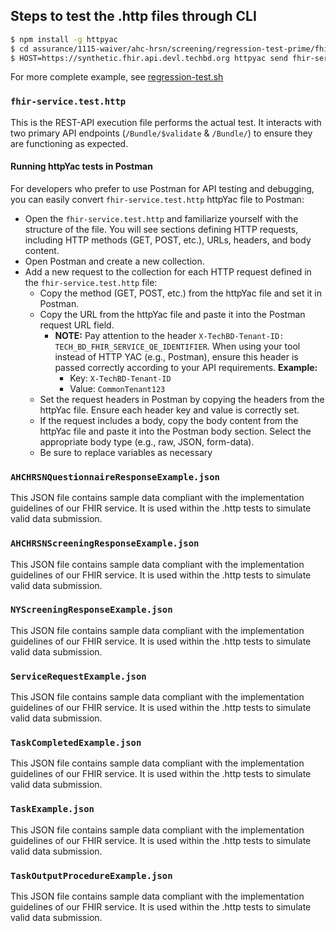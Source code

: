 ## Steps to test the .http files through CLI

```bash
$ npm install -g httpyac
$ cd assurance/1115-waiver/ahc-hrsn/screening/regression-test-prime/fhir-service-prime/src/YYYY-MM-DD
$ HOST=https://synthetic.fhir.api.devl.techbd.org httpyac send fhir-service.test.http --all
```

For more complete example, see [regression-test.sh](../../../regression-test.sh)

### `fhir-service.test.http`

This is the REST-API execution file performs the actual test. It interacts
with two primary API endpoints (`/Bundle/$validate` & `/Bundle/`) to ensure they are
functioning as expected. 

#### Running httpYac tests in Postman

For developers who prefer to use Postman for API testing and debugging, you can easily convert `fhir-service.test.http` httpYac file to Postman:

- Open the `fhir-service.test.http` and familiarize yourself with the structure of the file. You will see sections defining HTTP requests, including HTTP methods (GET, POST, etc.), URLs, headers, and body content.
- Open Postman and create a new collection.
- Add a new request to the collection for each HTTP request defined in the `fhir-service.test.http` file:
  - Copy the method (GET, POST, etc.) from the httpYac file and set it in Postman.
  - Copy the URL from the httpYac file and paste it into the Postman request URL field.
     - **NOTE:** Pay attention to the header `X-TechBD-Tenant-ID: TECH_BD_FHIR_SERVICE_QE_IDENTIFIER`. When using your tool instead of HTTP YAC (e.g., Postman), ensure this header is passed correctly according to your API requirements.
        **Example:**
          - Key: `X-TechBD-Tenant-ID`
          - Value: `CommonTenant123`
  - Set the request headers in Postman by copying the headers from the httpYac file. Ensure each header key and value is correctly set.
  - If the request includes a body, copy the body content from the httpYac file and paste it into the Postman body section. Select the appropriate body type (e.g., raw, JSON, form-data).
  - Be sure to replace variables as necessary

### `AHCHRSNQuestionnaireResponseExample.json`

This JSON file contains sample data compliant with the implementation guidelines
of our FHIR service. It is used within the .http tests to simulate valid data
submission.

### `AHCHRSNScreeningResponseExample.json`

This JSON file contains sample data compliant with the implementation guidelines
of our FHIR service. It is used within the .http tests to simulate valid data
submission.

### `NYScreeningResponseExample.json`

This JSON file contains sample data compliant with the implementation guidelines
of our FHIR service. It is used within the .http tests to simulate valid data
submission.

### `ServiceRequestExample.json`

This JSON file contains sample data compliant with the implementation guidelines
of our FHIR service. It is used within the .http tests to simulate valid data
submission.

### `TaskCompletedExample.json`

This JSON file contains sample data compliant with the implementation guidelines
of our FHIR service. It is used within the .http tests to simulate valid data
submission.

### `TaskExample.json`

This JSON file contains sample data compliant with the implementation guidelines
of our FHIR service. It is used within the .http tests to simulate valid data
submission.

### `TaskOutputProcedureExample.json`

This JSON file contains sample data compliant with the implementation guidelines
of our FHIR service. It is used within the .http tests to simulate valid data
submission.